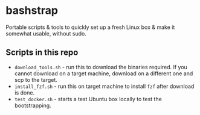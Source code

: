 # bashstrap
Portable scripts & tools to quickly set up a fresh Linux box & make it somewhat usable, without sudo.

## Scripts in this repo
- `download_tools.sh` - run this to download the binaries required. If you cannot download on a target machine, download on a different one and scp to the target.
- `install_fzf.sh` - run this on target machine to install `fzf` after download is done.
- `test_docker.sh` - starts a test Ubuntu box locally to test the bootstrapping.
